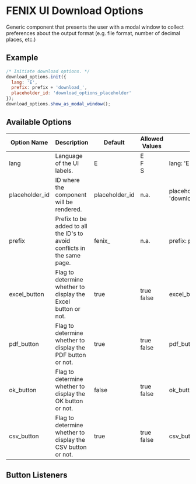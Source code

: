 FENIX UI Download Options
=========================

Generic component that presents the user with a modal window to collect preferences about the output format (e.g. file format, number of decimal places, etc.)

Example
-------

```javascript
/* Initiate download options. */
download_options.init({
  lang: 'E',
  prefix: prefix + 'download_',
  placeholder_id: 'download_options_placeholder'
});
download_options.show_as_modal_window();
```

Available Options
-----------------

| Option Name | Description | Default | Allowed Values |Example |
|-------------|-------------|---------|----------------|--------|
| lang        | Language of the UI labels. | E | E<br>F<br>S|lang: 'E'|
| placeholder_id | ID where the component will be rendered. | placeholder_id | n.a. | placeholder_id: 'download_options_placeholder'| 
| prefix | Prefix to be added to all the ID's to avoid conflicts in the same page. | fenix_ | n.a. | prefix: prefix + 'download_' |
| excel_button | Flag to determine whether to display the Excel button or not. | true | true<br>false | excel_button: false |
| pdf_button | Flag to determine whether to display the PDF button or not. | true | true<br>false | pdf_button: false |
| ok_button | Flag to determine whether to display the OK button or not. | false | true<br>false | ok_button: false |
| csv_button | Flag to determine whether to display the CSV button or not. | true | true<br>false | csv_button: false |

Button Listeners
----------------
